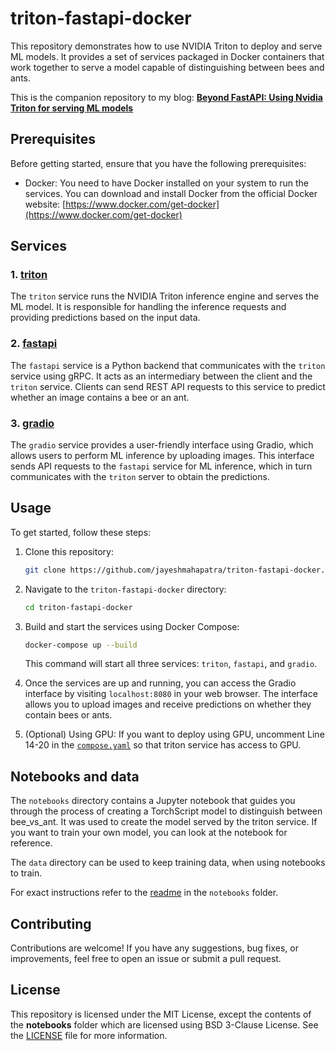 # triton-fastapi-docker

This repository demonstrates how to use NVIDIA Triton to deploy and serve ML models. It provides a set of services packaged in Docker containers that work together to serve a model capable of distinguishing between bees and ants.

This is the companion repository to my blog: **[Beyond FastAPI: Using Nvidia Triton for serving ML models](https://jayeshmahapatra.github.io/2023/05/28/triton.html)**

## Prerequisites

Before getting started, ensure that you have the following prerequisites:

- Docker: You need to have Docker installed on your system to run the services. You can download and install Docker from the official Docker website: [https://www.docker.com/get-docker](https://www.docker.com/get-docker)

## Services

### 1. [triton](./triton/)

The `triton` service runs the NVIDIA Triton inference engine and serves the ML model. It is responsible for handling the inference requests and providing predictions based on the input data.

### 2. [fastapi](./fastapi/)

The `fastapi` service is a Python backend that communicates with the `triton` service using gRPC. It acts as an intermediary between the client and the `triton` service. Clients can send REST API requests to this service to predict whether an image contains a bee or an ant.

### 3. [gradio](./gradio/)

The `gradio` service provides a user-friendly interface using Gradio, which allows users to perform ML inference by uploading images. This interface sends API requests to the `fastapi` service for ML inference, which in turn communicates with the `triton` server to obtain the predictions.

## Usage

To get started, follow these steps:

1. Clone this repository:
   ```bash
   git clone https://github.com/jayeshmahapatra/triton-fastapi-docker.git
   ```

2. Navigate to the `triton-fastapi-docker` directory:
   ```bash
   cd triton-fastapi-docker
   ```

3. Build and start the services using Docker Compose:
   ```bash
   docker-compose up --build
   ```

   This command will start all three services: `triton`, `fastapi`, and `gradio`.

4. Once the services are up and running, you can access the Gradio interface by visiting `localhost:8080` in your web browser. The interface allows you to upload images and receive predictions on whether they contain bees or ants.

5. (Optional) Using GPU: If you want to deploy using GPU,
   uncomment Line 14-20 in the [`compose.yaml`](./compose.yaml) so that triton service has access to GPU.
   
## Notebooks and data

The `notebooks` directory contains a Jupyter notebook that guides you through the process of creating a TorchScript model to distinguish between bee_vs_ant. It was used to create the model served by the triton service. If you want to train your own model, you can look at the notebook for reference.

The `data` directory can be used to keep training data, when using notebooks to train.

For exact instructions refer to the [readme](./notebooks/README.md) in the `notebooks` folder.

## Contributing

Contributions are welcome! If you have any suggestions, bug fixes, or improvements, feel free to open an issue or submit a pull request.

## License

This repository is licensed under the MIT License, except the contents of the **notebooks** folder which are licensed using BSD 3-Clause License. See the [LICENSE](LICENSE) file for more information.
